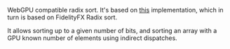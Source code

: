 WebGPU compatible radix sort. It's based on [this](https://github.com/googlefonts/compute-shader-101/pull/31) implementation, which in turn is based on FidelityFX Radix sort.

It allows sorting up to a given number of bits, and sorting an array with a GPU known number of elements using indirect dispatches.

